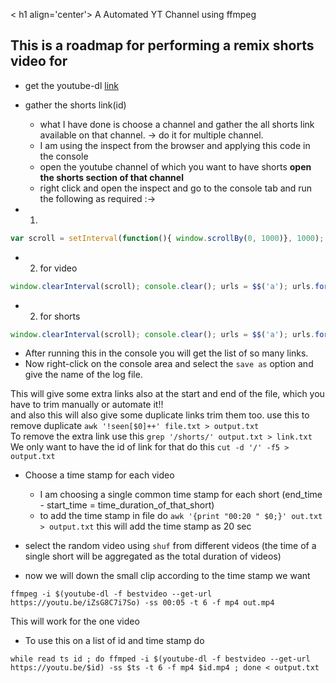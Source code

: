 < h1 align='center'> A Automated YT Channel using ffmpeg</h1>
## This is a roadmap for performing a remix shorts video for 
- get the youtube-dl [ link ](https://github.com/youtube-dl)
- gather the shorts link(id) 
  - what I have done is choose a channel and gather the all shorts link available on that channel. -> do it for multiple channel.
  - I am using the inspect from the browser and applying this code in the console
  - open the youtube channel of which you want to have shorts **open the shorts section of that channel**
  - right click and open the inspect and go to the console tab and run the following as required :->

- 1. 
```javascript
var scroll = setInterval(function(){ window.scrollBy(0, 1000)}, 1000);
```
- 2. for video 
```javascript
window.clearInterval(scroll); console.clear(); urls = $$('a'); urls.forEach(function(v,i,a){if (v.id=="video-title"){console.log('\t'+v.title+'\t'+v.href+'\t')}}) ; 
```
- 2. for shorts
```javascript
window.clearInterval(scroll); console.clear(); urls = $$('a'); urls.forEach(function(v,i,a){{console.log('\t'+v+'\t')}});
```

- After running this in the console you will get the list of so many links.
- Now right-click on the console area and select the `save as` option and give the name of the log file.


This will give some extra links also at the start and end of the file, which you have to trim manually or automate it!!
<br> and also this will also give some duplicate links trim them too. use this to remove duplicate `awk '!seen[$0]++' file.txt > output.txt`
<br> To remove the extra link use this `grep '/shorts/' output.txt > link.txt`
<br> We only want to have the id of link for that do this `cut -d '/' -f5 > output.txt`

- Choose a time stamp for each video  
  - I am choosing a single common time stamp for each short (end_time - start_time = time_duration_of_that_short)
  - to add the time stamp in file do `awk '{print "00:20 " $0;}' out.txt > output.txt` this will add the time stamp as 20 sec

- select the random video using `shuf` from different videos (the time of a single short will be aggregated as the total duration of videos)


- now we will down the small clip according to the time stamp we want 
```
ffmpeg -i $(youtube-dl -f bestvideo --get-url https://youtu.be/iZsG8C7i7So) -ss 00:05 -t 6 -f mp4 out.mp4
```
This will work for the one video 

- To use this on a list of id and time stamp do 
```
while read ts id ; do ffmped -i $(youtube-dl -f bestvideo --get-url https://youtu.be/$id) -ss $ts -t 6 -f mp4 $id.mp4 ; done < output.txt
```

